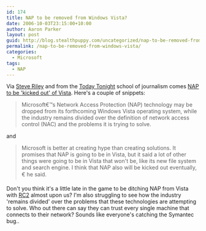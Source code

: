 ```yaml
---
id: 174
title: NAP to be removed from Windows Vista?
date: 2006-10-03T23:15:00+10:00
author: Aaron Parker
layout: post
guid: http://blog.stealthpuppy.com/uncategorized/nap-to-be-removed-from-windows-vista
permalink: /nap-to-be-removed-from-windows-vista/
categories:
  - Microsoft
tags:
  - NAP
---
```

Via [Steve Riley](http://blogs.technet.com/steriley/archive/2006/10/03/Must-be-a-slow-news-day_3A00_-reporter-writes-100_2500_-crap.aspx) and from the [Today Tonight](http://au.yahoo.com/todaytonight/) school of journalism comes [NAP to be 'kicked out' of Vista](http://www.itweek.co.uk/itweek/news/2165364/nap-kicked-vista). Here's a couple of snippets:

> Microsoft€™s Network Access Protection (NAP) technology may be dropped from its forthcoming Windows Vista operating system, while the industry remains divided over the definition of network access control (NAC) and the problems it is trying to solve.

and

> Microsoft is better at creating hype than creating solutions. It promises that NAP is going to be in Vista, but it said a lot of other things were going to be in Vista that won't be, like its new file system and search engine. I think that NAP also will be kicked out eventually,€ he said.

Don't you think it's a little late in the game to be ditching NAP from Vista with [RC2](http://www.windowsitpro.com/windowspaulthurrott/Article/ArticleID/93715/windowspaulthurrott_93715.html) almost upon us? I'm also struggling to see how the industry 'remains divided' over the problems that these technologies are attempting to solve. Who out there can say they can trust every single machine that connects to their network? Sounds like everyone's catching the Symantec bug..